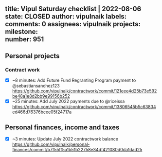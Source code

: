 title:	Vipul Saturday checklist | 2022-08-06
state:	CLOSED
author:	vipulnaik
labels:	
comments:	0
assignees:	vipulnaik
projects:	
milestone:	
number:	951
--
## Personal projects

### Contract work

- [x] ~8 minutes: Add Future Fund Regranting Program payment to @sebastiansanchez123 https://github.com/vipulnaik/contractwork/commit/121eee4d25b73e592be48a1e8d2bb9e99156b252
- [x] ~25 minutes: Add July 2022 payments due to @riceissa https://github.com/vipulnaik/contractwork/commit/13806545b5c63834ed466d76376bcee05f24717a

## Personal finances, income and taxes

- [x] ~3 minutes: Update July 2022 contractwork balance https://github.com/vipulnaik/personal-finances/commit/b7f55ff5a1b51b22758e34df421080d0da1dad25
